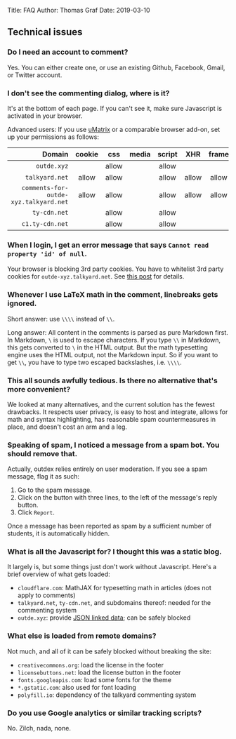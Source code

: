 Title: FAQ
Author: Thomas Graf
Date: 2019-03-10

## Technical issues

### Do I need an account to comment?

Yes.
You can either create one, or use an existing Github, Facebook, Gmail, or Twitter account.

### I don't see the commenting dialog, where is it?

It's at the bottom of each page.
If you can't see it, make sure Javascript is activated in your browser.

Advanced users: If you use [uMatrix](https://addons.mozilla.org/en-US/firefox/addon/umatrix/) or a comparable browser add-on, set up your permissions as follows:

| Domain                                | cookie | css   | media | script | XHR   | frame | other |
| -:                                    | :-:    | :-:   | :-:   | :-:    | :-:   | :-:   | :-:   |
| `outde.xyz`                           |        | allow |       | allow  |       |       |       |
| `talkyard.net`                        | allow  | allow |       | allow  | allow | allow |       |
| `comments-for-outde-xyz.talkyard.net` | allow  | allow |       | allow  | allow | allow |       |
| `ty-cdn.net`                          |        | allow |       | allow  |       |       |       |     
| `c1.ty-cdn.net`                       |        | allow |       | allow  |       |       |       |     

### When I login, I get an error message that says `Cannot read property 'id' of null`. 

Your browser is blocking 3rd party cookies.
You have to whitelist 3rd party cookies for `outde-xyz.talkyard.net`.
See [this post](https://www.talkyard.io/-217/disabling-3rd-party-cookies-in-ones-browser-breaks-blog-comments-login) for details.

### Whenever I use LaTeX math in the comment, linebreaks gets ignored.

Short answer: use `\\\\` instead of `\\`.

Long answer: All content in the comments is parsed as pure Markdown first.
In Markdown, `\` is used to escape characters.
If you type `\\` in Markdown, this gets converted to `\` in the HTML output. 
But the math typesetting engine uses the HTML output, not the Markdown input.
So if you want to get `\\`, you have to type two escaped backslashes, i.e. `\\\\`.

### This all sounds awfully tedious. Is there no alternative that's more convenient?

We looked at many alternatives, and the current solution has the fewest drawbacks.
It respects user privacy, is easy to host and integrate, allows for math and syntax highlighting, has reasonable spam countermeasures in place, and doesn't cost an arm and a leg.

### Speaking of spam, I noticed a message from a spam bot. You should remove that.

Actually, outdex relies entirely on user moderation.
If you see a spam message, flag it as such:

1. Go to the spam message.
1. Click on the button with three lines, to the left of the message's reply button.
1. Click `Report`.

Once a message has been reported as spam by a sufficient number of students, it is automatically hidden.

### What is all the Javascript for? I thought this was a static blog.

It largely is, but some things just don't work without Javascript.
Here's a brief overview of what gets loaded:

- `cloudflare.com`: MathJAX for typesetting math in articles (does not apply to comments)
- `talkyard.net`, `ty-cdn.net`, and subdomains thereof: needed for the commenting system
- `outde.xyz`: provide [JSON linked data](https://json-ld.org/); can be safely blocked


### What else is loaded from remote domains?

Not much, and all of it can be safely blocked without breaking the site:

- `creativecommons.org`: load the license in the footer
- `licensebuttons.net`: load the license button in the footer
- `fonts.googleapis.com`: load some fonts for the theme
- `*.gstatic.com`: also used for font loading
- `polyfill.io`: dependency of the talkyard commenting system


### Do you use Google analytics or similar tracking scripts?

No. Zilch, nada, none.
